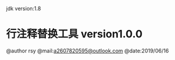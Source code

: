 jdk version:1.8

# 行注释替换工具 version1.0.0


@author rsy
@mail:a2607820595@outlook.com
@date:2019/06/16